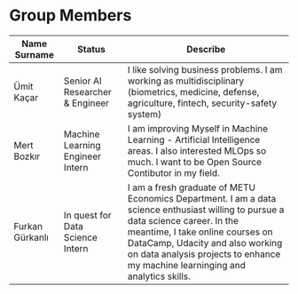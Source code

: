# Group Members


Name Surname | Status | Describe
---- | ---- | ---------------
Ümit Kaçar   | Senior AI Researcher & Engineer  | I like solving business problems. I am working as multidisciplinary  (biometrics, medicine, defense, agriculture, fintech, security-safety system)
Mert Bozkır  | Machine Learning Engineer Intern | I am improving Myself in Machine Learning - Artificial Intelligence areas.  I also interested MLOps so much. I want to be Open Source Contibutor in my field.
Furkan Gürkanlı | In quest for Data Science Intern  | I am a fresh graduate of METU Economics Department. I am a data science enthusiast willing to pursue a data science career. In the meantime, I take online courses on DataCamp, Udacity and also working on data analysis projects to enhance my machine learninging and analytics skills.
